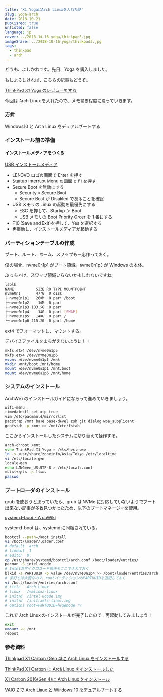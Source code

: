```yaml
---
title: 'X1 YogaにArch Linuxを入れた話'
slug: yoga-arch
date: 2018-10-21
published: true
unlisted: false
language: jp
cover: ../2018-10-16-yoga/thinkpad3.jpg
imageShare: ../2018-10-16-yoga/thinkpad3.jpg
tags:
  - thinkpad
  - arch
---
```


どうも、よしかわです。先日、Yoga を購入しました。

もしよろしければ、こちらの記事もどうぞ。

[ThinkPad X1 Yoga のレビューをする](https://yoshikawa.dev/yoga/)

今回は Arch Linux を入れたので、メモ書き程度に綴っていきます。

### 方針

Windows10 と Arch Linux をデュアルブートする

### インストール前の準備

#### インストールメディアをつくる

[USB インストールメディア](https://wiki.archlinux.jp/index.php/USB_%E3%82%A4%E3%83%B3%E3%82%B9%E3%83%88%E3%83%BC%E3%83%AB%E3%83%A1%E3%83%87%E3%82%A3%E3%82%A2)

- LENOVO ロゴの画面で Enter を押す
- Startup Interrupt Menu の画面で F1 を押す
- Secure Boot を無効にする
  - Security > Secure Boot
  - Secure Boot が Disabled であることを確認
- USB メモリの Linux の起動を最優先にする
  - ESC を押して、Startup ＞ Boot
  - USB メモリの Boot Priority Order を 1 番にする
- F10 (Save and Exit)を押して、Yes を選択する
- 再起動し、インストールメディアが起動する

### パーティションテーブルの作成

ブート、ルート、ホーム、スワップも一応作っておく。

僕の場合、nvme0n1p1 がブート領域。nvme0n1p3 が Windows の本体。

ぶっちゃけ、スワップ領域いらないかもしれないですね。

```bash
lsblk
NAME          SIZE RO TYPE MOUNTPOINT
nvme0n1       477G  0 disk
├─nvme0n1p1   260M  0 part /boot
├─nvme0n1p2    16M  0 part
├─nvme0n1p3 103.5G  0 part
├─nvme0n1p4    18G  0 part [SWAP]
├─nvme0n1p5   140G  0 part /
└─nvme0n1p6 215.2G  0 part /home
```

ext4 でフォーマットし、マウントする。

デバイスファイルをまちがえないように！！

```bash
mkfs.etx4 /dev/nvme0n1p5
mkfs.etx4 /dev/nvme0n1p6
mount /dev/nvme0n1p5 /mnt
mkdir /mnt/boot /mnt/home
mount /dev/nvme0n1p1 /mnt/boot
mount /dev/nvme0n1p6 /mnt/home
```

### システムのインストール

ArchWiki のインストールガイドにならって進めていきましょう。

```bash
wifi-menu
timedatectl set-ntp true
vim /etc/pacman.d/mirrorlist
pacstrap /mnt base base-devel zsh git dialog wpa_supplicant
genfstab -p /mnt >> /mnt/etc/fstab
```

ここからインストールしたシステムに切り替えて操作する。

```bash
arch-chroot /mnt
echo ThinkPad X1 Yoga > /etc/hostname
ln -s /usr/share/zoneinfo/Asia/Tokyo /etc/localtime
vi /etc/locale.gen
locale-gen
echo LANG=en_US.UTF-8 > /etc/locale.conf
mkinitcpio -p linux
passwd
```

### ブートローダのインストール

grub を使おうと思っていたら、grub は NVMe に対応していないようでブート出来ない記事が多数見つかったため、以下のブートマネージャを使用。

[systemd-boot - ArchWiki](https://wiki.archlinux.jp/index.php/Systemd-boot)

systemd-boot は、systemd に同梱されている。

```bash
bootctl --path=/boot install
vi /boot/loader/loader.conf
# default  arch
# timeout  1
# editor  0
cp /usr/share/systemd/bootctl/arch.conf /boot/loader/entries/
pacman -S intel-ucode
# Intelのマイクロコード修正もここで入れておく
blkid -s PARTUUID -o value /dev/nvme0n1p4 >> /boot/loader/entries/arch.conf
# 手打ちは大変なので、rootパーティションのPARTUUIDを追記しておく
vi /boot/loader/entries/arch.conf
# title   Arch Linux
# linux   /vmlinuz-linux
# initrd  /intel-ucode.img
# initrd  /initramfs-linux.img
# options root=PARTUUID=hogehoge rw
```

これで Arch Linux のインストールが完了したので、再起動してみましょう！

```bash
exit
umount -R /mnt
reboot
```

### 参考資料

[Thinkpad X1 Carbon (Gen 4)に Arch Linux をインストールする](https://qiita.com/miy4/items/796c51813417cc90c77f)

[ThinkPad X1 Carbon に Arch Linux をインストールした](https://muryoimpl.com/blog/2016/11/09/install-arch-linux-to-thinkpad-x1-carbon/)

[X1 Carbon 2016(Gen 4)に Arch Linux をインストール](https://pocke.hatenablog.com/entry/2016/06/18/180914)

[VAIO Z で Arch Linux と Windows 10 をデュアルブートする](https://qiita.com/mopp/items/f1912433abbed69f5f99)
